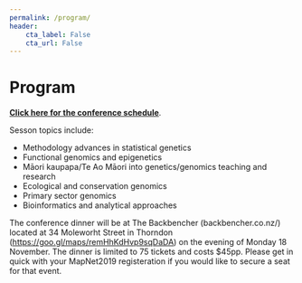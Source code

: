```yaml
---
permalink: /program/
header:
    cta_label: False
    cta_url: False
---
```


<span></span>

# Program

[**Click here for the conference schedule**](/assets/schedule.pdf).

Sesson topics include:
- Methodology advances in statistical genetics
- Functional genomics and epigenetics
- Māori kaupapa/Te Ao Māori into genetics/genomics teaching and research
- Ecological and conservation genomics
- Primary sector genomics
- Bioinformatics and analytical approaches

The conference dinner will be at The Backbencher (backbencher.co.nz/) located at 34 Moleworht Street in Thorndon (https://goo.gl/maps/remHhKdHvp9sqDaDA) on the evening of Monday 18 November. The dinner is limited to 75 tickets and costs $45pp. Please get in quick with your MapNet2019 registeration if you would like to secure a seat for that event.


